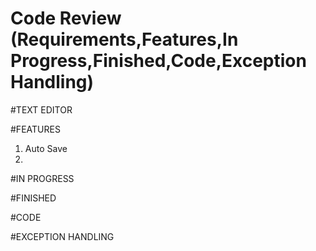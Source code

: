 # Code Review (Requirements,Features,In Progress,Finished,Code,Exception Handling)

#TEXT EDITOR

#FEATURES
1. Auto Save
2. 

#IN PROGRESS

#FINISHED

#CODE

#EXCEPTION HANDLING
